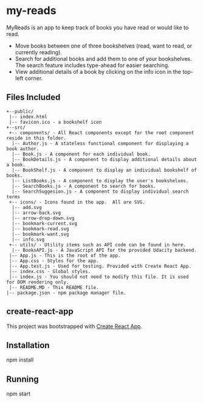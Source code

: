 # my-reads
MyReads is an app to keep track of books you have read or would like to read.

* Move books between one of three bookshelves (read, want to read, or currently reading).
* Search for additional books and add them to one of your bookshelves.  The search feature
includes type-ahead for easier searching.
* View additional details of a book by clicking on the info icon in the top-left corner.

## Files Included
```
+--public/
 |-- index.html
 |-- favicon.ico - a bookshelf icon
+--src/
 +-- components/ - All React components except for the root component reside in this folder.
  |-- Author.js - A stateless functional component for displaying a book author.
  |-- Book.js - A component for each individual book.
  |-- BookDetails.js - A component to display additional details about a book.
  |-- BookShelf.js - A component to display an individual bookshelf of books.
  |-- ListBooks.js - A component to display the user's bookshelves.
  |-- SearchBooks.js - A component to search for books.
  |-- SearchSuggesion.js - A component to display individual search terms
 +-- icons/ - Icons found in the app.  All are SVG.
  |-- add.svg
  |-- arrow-back.svg
  |-- arrow-drop-down.svg
  |-- bookmark-current.svg
  |-- bookmark-read.svg
  |-- bookmark-want.svg
  |-- info.svg
 +-- utils/ - Utility items such as API code can be found in here.
  |-- BooksAPI.js - A JavaScript API for the provided Udacity backend.
 |-- App.js - This is the root of the app.
 |-- App.css - Styles for the app.
 |-- App.test.js - Used for testing. Provided with Create React App.
 |-- index.css - Global styles.
 |-- index.js - You should not need to modify this file. It is used for DOM rendering only.
 |-- README.MD - This README file.
|-- package.json - npm package manager file.
```

## create-react-app

This project was bootstrapped with [Create React App](https://github.com/facebookincubator/create-react-app).

## Installation

npm install

## Running

npm start
